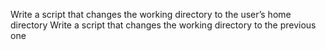 Write a script that changes the working directory to the user’s home directory
Write a script that changes the working directory to the previous one
